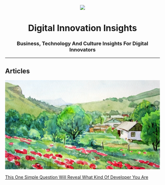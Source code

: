 <p align="center">
<img src="https://raw.githubusercontent.com/fluidtrends/insights/master/logo.png" width="256px">
</p>

<h1 align="center"> Digital Innovation Insights
</h1>

<h3 align="center"> Business, Technology And Culture Insights For Digital Innovators</h3>

<hr/>

## Articles

[![](articles/what-kind-of-developer/image-small.png)](articles/what-kind-of-developer)

[This One Simple Question Will Reveal What Kind Of Developer You Are](articles/what-kind-of-developer)

